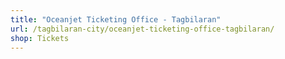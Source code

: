 ```yaml
---
title: "Oceanjet Ticketing Office - Tagbilaran"
url: /tagbilaran-city/oceanjet-ticketing-office-tagbilaran/
shop: Tickets
---
```

